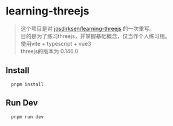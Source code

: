# learning-threejs
> 这个项目是对 [josdirksen/learning-threejs](https://github.com/josdirksen/learning-threejs) 的一次重写。  
> 目的是为了练习threejs，并掌握基础概念，仅当作个人练习用。  
> 使用vite + typescript + vue3  
> threejs的版本为 0.146.0 
## Install  
      pnpm install
## Run Dev
      pnpm run dev
